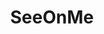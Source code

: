 ---
title: "SeeOnMe" 
menu:
  sidebar:
    name: SeeOnMe
    identifier: professional-blogs-seeonme
    parent: professional-blogs
    weight: 20
---